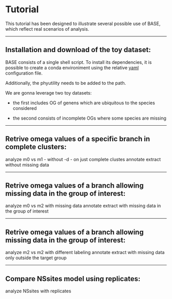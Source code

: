 # Tutorial

This tutorial has been designed to illustrate several possible use of BASE, which reflect real scenarios of analysis.

---

## Installation and download of the toy dataset:

BASE consists of a single shell script. To install its dependencies, it is possible to create a conda 
environiment using the relative [yaml](https://github.com/for-giobbe/BASE/blob/master/BASE_env.yml) configuration file.

Additionally, the phyutility needs to be added to the path.

We are gonna leverage two toy datasets:

- the first includes OG of genens which are ubiquitous to the species considered

- the second consists of incomplete OGs where some species are missing

---

## Retrive omega values of a specific branch in complete clusters:

analyze m0 vs m1 - without -d - on just complete clustes
annotate
extract without missing data

---

## Retrive omega values of a branch allowing missing data in the group of interest:

analyze m0 vs m2 with missing data
annotate
extract with missing data in the group of interest

---

## Retrive omega values of a branch allowing missing data in the group of interest:

analyze m2 vs m2 with different labeling
annotate
extract with missing data only outside the target group

---

## Compare NSsites model using replicates:

analyze NSsites with replicates
